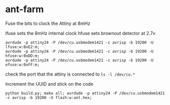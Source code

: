 ant-farm
========

Fuse the bits to clock the Attiny at 8mHz

lfuse sets the 8mHz internal clock
hfuse sets brownout detector at 2.7v

```
avrdude -p attiny24 -P /dev/cu.usbmodem1421 -c avrisp -b 19200 -U lfuse:w:0xE2:m;
avrdude -p attiny24 -P /dev/cu.usbmodem1421 -c avrisp -b 19200 -U hfuse:w:0xDD:m;
avrdude -p attiny24 -P /dev/cu.usbmodem1421 -c avrisp -b 19200 -U efuse:w:0xFF:m;
```

check the port that the attiny is connected to ```ls -l /dev/cu.*```

Increment the UUID and stick on the code
```
python build.py; make all; avrdude -p attiny24 -P /dev/cu.usbmodem1421 -c avrisp -b 19200 -U flash:w:ant.hex;
```